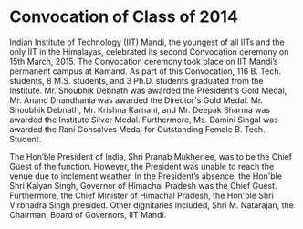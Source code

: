Convocation of Class of 2014
============================

Indian Institute of Technology (IIT) Mandi, the youngest of all IITs and the only IIT in the Himalayas, celebrated its second Convocation ceremony on 15th March, 2015. The Convocation ceremony took place on IIT Mandi’s permanent campus at Kamand. As part of this Convocation, 116 B. Tech. students, 8 M.S. students, and 3 Ph.D. students graduated from the Institute. Mr. Shoubhik Debnath was awarded the President's Gold Medal, Mr. Anand Dhandhania was awarded the Director's Gold Medal. Mr. Shoubhik Debnath, Mr. Krishna Karnani, and Mr. Deepak Sharma was awarded the Institute Silver Medal. Furthermore, Ms. Damini Singal was awarded the Rani Gonsalves Medal for Outstanding Female B. Tech. Student.

The Hon’ble President of India, Shri Pranab Mukherjee, was to be the Chief Guest of the function. However, the President was unable to reach the venue due to inclement weather. In the President’s absence, the Hon'ble Shri Kalyan Singh, Governor of Himachal Pradesh was the Chief Guest. Furthermore, the Chief Minister of Himachal Pradesh, the Hon'ble Shri Virbhadra Singh presided. Other dignitaries included, Shri M. Natarajan, the Chairman, Board of Governors, IIT Mandi.